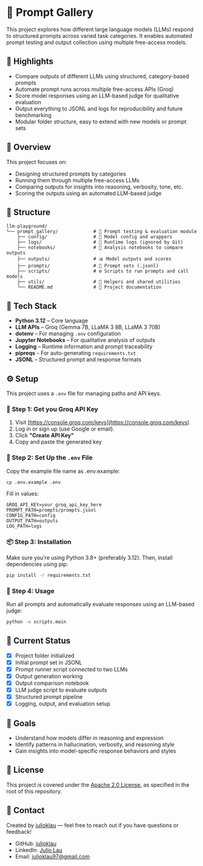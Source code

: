 # 🧠 Prompt Gallery

This project explores how different large language models (LLMs) respond to structured prompts across varied task categories. It enables automated prompt testing and output collection using multiple free-access models.

## 🚀 Highlights

- Compare outputs of different LLMs using structured, category-based prompts
- Automate prompt runs across multiple free-access APIs (Groq)
- Score model responses using an LLM-based judge for qualitative evaluation
- Output everything to JSONL and logs for reproducibility and future benchmarking
- Modular folder structure, easy to extend with new models or prompt sets

## 🧾 Overview

This project focuses on:
- Designing structured prompts by categories
- Running them through multiple free-access LLMs
- Comparing outputs for insights into reasoning, verbosity, tone, etc.
- Scoring the outputs using an automated LLM-based judge

## 📁 Structure

```
llm-playground/
└── prompt_gallery/             # 🧠 Prompt testing & evaluation module
    ├── config/                 # 🤖 Model config and wrappers
    ├── logs/                   # 📂 Runtime logs (ignored by Git)
    ├── notebooks/              # 📓 Analysis notebooks to compare outputs    
    ├── outputs/                # 📊 Model outputs and scores
    ├── prompts/                # 📝 Prompt sets (.jsonl)
    ├── scripts/                # ⚙️ Scripts to run prompts and call models
    ├── utils/                  # 🔧 Helpers and shared utilities 
    └── README.md               # 📄 Project documentation
```

## 🔧 Tech Stack

- **Python 3.12** – Core language
- **LLM APIs** – Groq (Gemma 7B, LLaMA 3 8B, LLaMA 3 70B)
- **dotenv** – For managing `.env` configuration
- **Jupyter Notebooks** – For qualitative analysis of outputs
- **Logging** – Runtime information and prompt traceability
- **pipreqs** – For auto-generating `requirements.txt`
- **JSONL** – Structured prompt and response formats

## ⚙️ Setup

This project uses a `.env` file for managing paths and API keys.


### 🔑 Step 1: Get you Groq API Key
1. Visit [https://console.groq.com/keys](https://console.groq.com/keys)
2. Log in or sign up (use Google or email).
3. Click **"Create API Key"**
4. Copy and paste the generated key

### 🧪 Step 2: Set Up the `.env` File
Copy the example file name as .env.example:
```bash
cp .env.example .env
```
Fill in values:
```env
GROQ_API_KEY=your_groq_api_key_here
PROMPT_PATH=prompts/prompts.jsonl
CONFIG_PATH=config
OUTPUT_PATH=outputs
LOG_PATH=logs
```
### 📦 Step 3: Installation

Make sure you’re using Python 3.8+ (preferably 3.12). Then, install dependencies using pip:
```bash
pip install -r requirements.txt
```

### 🚀 Step 4: Usage
Run all prompts and automatically evaluate responses using an LLM-based judge:
```bash
python -m scripts.main
```

## 🚧 Current Status

- [x] Project folder initialized
- [x] Initial prompt set in JSONL
- [x] Prompt runner script connected to two LLMs
- [x] Output generation working
- [x] Output comparison notebook
- [x] LLM judge script to evaluate outputs
- [x] Structured prompt pipeline
- [x] Logging, output, and evaluation setup

## 🎯 Goals

- Understand how models differ in reasoning and expression
- Identify patterns in hallucination, verbosity, and reasoning style
- Gain insights into model-specific response behaviors and styles

## 📄 License
This project is covered under the [Apache 2.0 License](../LICENSE), as specified in the root of this repository.

## 🤝 Contact

Created by [julioklau](https://github.com/julioklau) — feel free to reach out if you have questions or feedback!
- GitHub: [julioklau](https://github.com/julioklau)
- LinkedIn: [Julio Lau](https://linkedin.com/in/julio-lau)
- Email: julioklau97@gmail.com